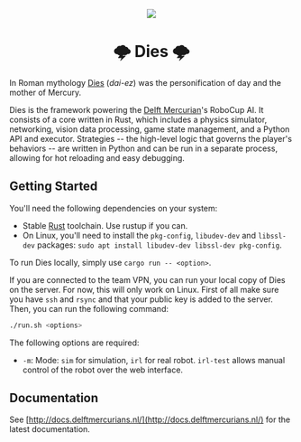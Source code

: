 <p align="center">
<picture>
  <source media="(prefers-color-scheme: dark)" srcset="https://delftmercurians.nl/images/logo_dark.svg">
  <img src="https://delftmercurians.nl/images/logo.svg" style="max-width: 40%;">
</picture>
</p>

<h1 align="center">🌩 Dies 🌩</h1>

In Roman mythology [Dies](<https://en.wikipedia.org/wiki/Dies_(mythology)>) (_dai-ez_) was the personification of day and the mother of Mercury.

Dies is the framework powering the [Delft Mercurian](https://delftmercurians.nl/)'s RoboCup AI. It consists of a core written in Rust, which includes a physics simulator, networking, vision data processing, game state management, and a Python API and executor. Strategies -- the high-level logic that governs the player's behaviors -- are written in Python and can be run in a separate process, allowing for hot reloading and easy debugging.

## Getting Started

You'll need the following dependencies on your system:

- Stable [Rust](https://www.rust-lang.org/tools/install) toolchain. Use rustup if you can.
- On Linux, you'll need to install the `pkg-config`, `libudev-dev` and `libssl-dev` packages: `sudo apt install libudev-dev libssl-dev pkg-config`.

To run Dies locally, simply use `cargo run -- <option>`.

If you are connected to the team VPN, you can run your local copy of Dies on the server. For now, this will only work on Linux. First of all make sure you have `ssh` and `rsync` and that your public key is added to the server. Then, you can run the following command:

```sh
./run.sh <options>
```

The following options are required:

- `-m`: Mode: `sim` for simulation, `irl` for real robot. `irl-test` allows manual control of the robot over the web interface.

## Documentation

See [http://docs.delftmercurians.nl/](http://docs.delftmercurians.nl/) for the latest documentation.
